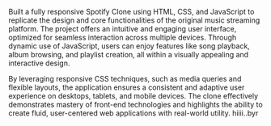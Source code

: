 Built a fully responsive Spotify Clone using HTML, CSS, and JavaScript to replicate the design and core functionalities of the original music streaming platform. The project offers an intuitive and engaging user interface, optimized for seamless interaction across multiple devices. Through dynamic use of JavaScript, users can enjoy features like song playback, album browsing, and playlist creation, all within a visually appealing and interactive design.

By leveraging responsive CSS techniques, such as media queries and flexible layouts, the application ensures a consistent and adaptive user experience on desktops, tablets, and mobile devices. The clone effectively demonstrates mastery of front-end technologies and highlights the ability to create fluid, user-centered web applications with real-world utility.
hiiii..byr

